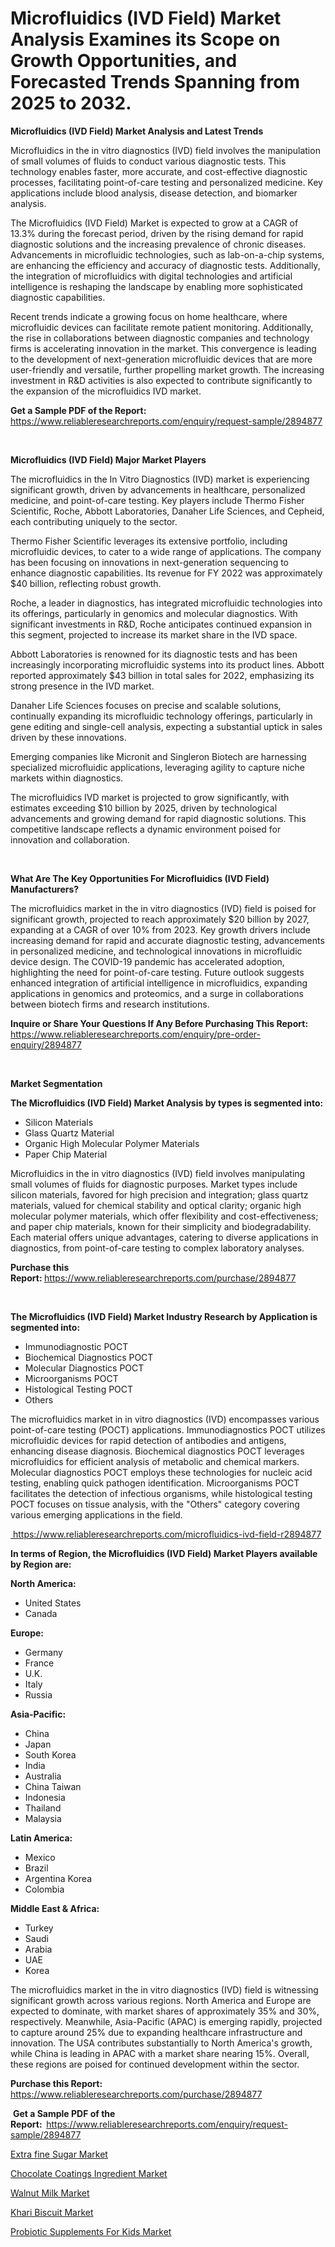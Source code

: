 <p><h1>Microfluidics (IVD Field) Market Analysis Examines its Scope on Growth Opportunities, and Forecasted Trends Spanning from 2025 to 2032.</h1></p><p><strong>Microfluidics (IVD Field) Market Analysis and Latest Trends</strong></p>
<p><p>Microfluidics in the in vitro diagnostics (IVD) field involves the manipulation of small volumes of fluids to conduct various diagnostic tests. This technology enables faster, more accurate, and cost-effective diagnostic processes, facilitating point-of-care testing and personalized medicine. Key applications include blood analysis, disease detection, and biomarker analysis.</p><p>The Microfluidics (IVD Field) Market is expected to grow at a CAGR of 13.3% during the forecast period, driven by the rising demand for rapid diagnostic solutions and the increasing prevalence of chronic diseases. Advancements in microfluidic technologies, such as lab-on-a-chip systems, are enhancing the efficiency and accuracy of diagnostic tests. Additionally, the integration of microfluidics with digital technologies and artificial intelligence is reshaping the landscape by enabling more sophisticated diagnostic capabilities.</p><p>Recent trends indicate a growing focus on home healthcare, where microfluidic devices can facilitate remote patient monitoring. Additionally, the rise in collaborations between diagnostic companies and technology firms is accelerating innovation in the market. This convergence is leading to the development of next-generation microfluidic devices that are more user-friendly and versatile, further propelling market growth. The increasing investment in R&D activities is also expected to contribute significantly to the expansion of the microfluidics IVD market.</p></p>
<p><strong>Get a Sample PDF of the Report:&nbsp;</strong> <a href="https://www.reliableresearchreports.com/enquiry/request-sample/2894877?utm_campaign=3518&utm_medium=2&utm_source=Github&utm_content=ia&utm_term=15032025&utm_id=microfluidics-ivd-field">https://www.reliableresearchreports.com/enquiry/request-sample/2894877</a></p>
<p>&nbsp;</p>
<p><strong>Microfluidics (IVD Field) Major Market Players</strong></p>
<p><p>The microfluidics in the In Vitro Diagnostics (IVD) market is experiencing significant growth, driven by advancements in healthcare, personalized medicine, and point-of-care testing. Key players include Thermo Fisher Scientific, Roche, Abbott Laboratories, Danaher Life Sciences, and Cepheid, each contributing uniquely to the sector.</p><p>Thermo Fisher Scientific leverages its extensive portfolio, including microfluidic devices, to cater to a wide range of applications. The company has been focusing on innovations in next-generation sequencing to enhance diagnostic capabilities. Its revenue for FY 2022 was approximately $40 billion, reflecting robust growth.</p><p>Roche, a leader in diagnostics, has integrated microfluidic technologies into its offerings, particularly in genomics and molecular diagnostics. With significant investments in R&D, Roche anticipates continued expansion in this segment, projected to increase its market share in the IVD space.</p><p>Abbott Laboratories is renowned for its diagnostic tests and has been increasingly incorporating microfluidic systems into its product lines. Abbott reported approximately $43 billion in total sales for 2022, emphasizing its strong presence in the IVD market.</p><p>Danaher Life Sciences focuses on precise and scalable solutions, continually expanding its microfluidic technology offerings, particularly in gene editing and single-cell analysis, expecting a substantial uptick in sales driven by these innovations.</p><p>Emerging companies like Micronit and Singleron Biotech are harnessing specialized microfluidic applications, leveraging agility to capture niche markets within diagnostics.</p><p>The microfluidics IVD market is projected to grow significantly, with estimates exceeding $10 billion by 2025, driven by technological advancements and growing demand for rapid diagnostic solutions. This competitive landscape reflects a dynamic environment poised for innovation and collaboration.</p></p>
<p>&nbsp;</p>
<p><strong>What Are The Key Opportunities For Microfluidics (IVD Field) Manufacturers?</strong></p>
<p><p>The microfluidics market in the in vitro diagnostics (IVD) field is poised for significant growth, projected to reach approximately $20 billion by 2027, expanding at a CAGR of over 10% from 2023. Key growth drivers include increasing demand for rapid and accurate diagnostic testing, advancements in personalized medicine, and technological innovations in microfluidic device design. The COVID-19 pandemic has accelerated adoption, highlighting the need for point-of-care testing. Future outlook suggests enhanced integration of artificial intelligence in microfluidics, expanding applications in genomics and proteomics, and a surge in collaborations between biotech firms and research institutions.</p></p>
<p><strong>Inquire or Share Your Questions If Any Before Purchasing This Report:</strong> <a href="https://www.reliableresearchreports.com/enquiry/pre-order-enquiry/2894877?utm_campaign=3518&utm_medium=2&utm_source=Github&utm_content=ia&utm_term=15032025&utm_id=microfluidics-ivd-field">https://www.reliableresearchreports.com/enquiry/pre-order-enquiry/2894877</a></p>
<p>&nbsp;</p>
<p><strong>Market Segmentation</strong></p>
<p><strong>The Microfluidics (IVD Field) Market Analysis by types is segmented into:</strong></p>
<p><ul><li>Silicon Materials</li><li>Glass Quartz Material</li><li>Organic High Molecular Polymer Materials</li><li>Paper Chip Material</li></ul></p>
<p><p>Microfluidics in the in vitro diagnostics (IVD) field involves manipulating small volumes of fluids for diagnostic purposes. Market types include silicon materials, favored for high precision and integration; glass quartz materials, valued for chemical stability and optical clarity; organic high molecular polymer materials, which offer flexibility and cost-effectiveness; and paper chip materials, known for their simplicity and biodegradability. Each material offers unique advantages, catering to diverse applications in diagnostics, from point-of-care testing to complex laboratory analyses.</p></p>
<p><strong>Purchase this Report:&nbsp;</strong><a href="https://www.reliableresearchreports.com/purchase/2894877?utm_campaign=3518&utm_medium=2&utm_source=Github&utm_content=ia&utm_term=15032025&utm_id=microfluidics-ivd-field">https://www.reliableresearchreports.com/purchase/2894877</a></p>
<p>&nbsp;</p>
<p><strong>The Microfluidics (IVD Field) Market Industry Research by Application is segmented into:</strong></p>
<p><ul><li>Immunodiagnostic POCT</li><li>Biochemical Diagnostics POCT</li><li>Molecular Diagnostics POCT</li><li>Microorganisms POCT</li><li>Histological Testing POCT</li><li>Others</li></ul></p>
<p><p>The microfluidics market in in vitro diagnostics (IVD) encompasses various point-of-care testing (POCT) applications. Immunodiagnostics POCT utilizes microfluidic devices for rapid detection of antibodies and antigens, enhancing disease diagnosis. Biochemical diagnostics POCT leverages microfluidics for efficient analysis of metabolic and chemical markers. Molecular diagnostics POCT employs these technologies for nucleic acid testing, enabling quick pathogen identification. Microorganisms POCT facilitates the detection of infectious organisms, while histological testing POCT focuses on tissue analysis, with the "Others" category covering various emerging applications in the field.</p></p>
<p><a href="https://www.reliableresearchreports.com/microfluidics-ivd-field-r2894877?utm_campaign=3518&utm_medium=2&utm_source=Github&utm_content=ia&utm_term=15032025&utm_id=microfluidics-ivd-field">&nbsp;https://www.reliableresearchreports.com/microfluidics-ivd-field-r2894877</a></p>
<p><strong>In terms of Region, the Microfluidics (IVD Field) Market Players available by Region are:</strong></p>
<p>
    <p> <strong> North America: </strong>
        <ul>
            <li>United States</li>
            <li>Canada</li>
        </ul>
        </p> 
    <p> <strong> Europe: </strong>
        <ul>
            <li>Germany</li>
            <li>France</li>
            <li>U.K.</li>
            <li>Italy</li>
            <li>Russia</li>
        </ul>
        </p> 
    <p> <strong> Asia-Pacific: </strong>
        <ul>
            <li>China</li>
            <li>Japan</li>
            <li>South Korea</li>
            <li>India</li>
            <li>Australia</li>
            <li>China Taiwan</li>
            <li>Indonesia</li>
            <li>Thailand</li>
            <li>Malaysia</li>
        </ul>
        </p> 
    <p> <strong> Latin America: </strong>
        <ul>
            <li>Mexico</li>
            <li>Brazil</li>
            <li>Argentina Korea</li>
            <li>Colombia</li>
        </ul>
        </p> 
    <p> <strong> Middle East & Africa: </strong>
        <ul>
            <li>Turkey</li>
            <li>Saudi</li>
            <li>Arabia</li>
            <li>UAE</li>
            <li>Korea</li>
        </ul>
    </p>
    </p>
<p><p>The microfluidics market in the in vitro diagnostics (IVD) field is witnessing significant growth across various regions. North America and Europe are expected to dominate, with market shares of approximately 35% and 30%, respectively. Meanwhile, Asia-Pacific (APAC) is emerging rapidly, projected to capture around 25% due to expanding healthcare infrastructure and innovation. The USA contributes substantially to North America's growth, while China is leading in APAC with a market share nearing 15%. Overall, these regions are poised for continued development within the sector.</p></p>
<p><strong>Purchase this Report: </strong><a href="https://www.reliableresearchreports.com/purchase/2894877?utm_campaign=3518&utm_medium=2&utm_source=Github&utm_content=ia&utm_term=15032025&utm_id=microfluidics-ivd-field">https://www.reliableresearchreports.com/purchase/2894877</a></p>
<p>&nbsp;<strong>Get a Sample PDF of the Report:&nbsp;&nbsp;</strong><a href="https://www.reliableresearchreports.com/enquiry/request-sample/2894877?utm_campaign=3518&utm_medium=2&utm_source=Github&utm_content=ia&utm_term=15032025&utm_id=microfluidics-ivd-field">https://www.reliableresearchreports.com/enquiry/request-sample/2894877</a></p>
<p><strong></strong></p>
<p><p><a href="https://www.linkedin.com/pulse/extra-fine-sugar-sector-surge-145-growth-roadmap-2032-kvznf?utm_campaign=3518&utm_medium=2&utm_source=Github&utm_content=ia&utm_term=15032025&utm_id=microfluidics-ivd-field">Extra fine Sugar Market</a></p><p><a href="https://www.linkedin.com/pulse/chocolate-coatings-ingredient-market-valuation-forecast-wj6ne?utm_campaign=3518&utm_medium=2&utm_source=Github&utm_content=ia&utm_term=15032025&utm_id=microfluidics-ivd-field">Chocolate Coatings Ingredient Market</a></p><p><a href="https://www.linkedin.com/pulse/market-overview-walnut-milk-projected-grow-133-cagr-from-hfkif?utm_campaign=3518&utm_medium=2&utm_source=Github&utm_content=ia&utm_term=15032025&utm_id=microfluidics-ivd-field">Walnut Milk Market</a></p><p><a href="https://www.linkedin.com/pulse/khari-biscuit-industry-sector-new-technologies-market-ucnje?utm_campaign=3518&utm_medium=2&utm_source=Github&utm_content=ia&utm_term=15032025&utm_id=microfluidics-ivd-field">Khari Biscuit Market</a></p><p><a href="https://www.linkedin.com/pulse/probiotic-supplements-kids-market-analysis-from-2025-2032-5vxtf?utm_campaign=3518&utm_medium=2&utm_source=Github&utm_content=ia&utm_term=15032025&utm_id=microfluidics-ivd-field">Probiotic Supplements For Kids Market</a></p></p>